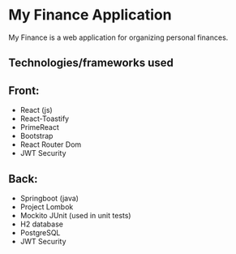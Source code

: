 # My Finance Application

My Finance is a web application for organizing personal finances.

## Technologies/frameworks used

## Front:
- React (js)
- React-Toastify
- PrimeReact
- Bootstrap
- React Router Dom
- JWT Security

## Back:
- Springboot (java)
- Project Lombok
- Mockito JUnit (used in unit tests)
- H2 database
- PostgreSQL
- JWT Security
